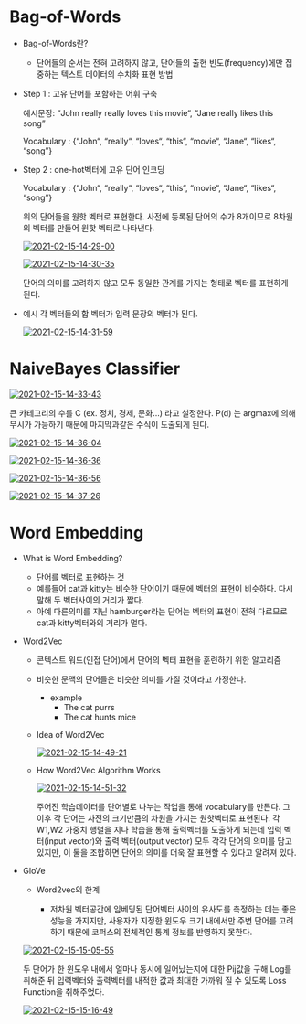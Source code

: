 # Bag-of-Words

- Bag-of-Words란?

  - 단어들의 순서는 전혀 고려하지 않고, 단어들의 출현 빈도(frequency)에만 집중하는 텍스트 데이터의 수치화 표현 방법

    

- Step 1 : 고유 단어를 포함하는 어휘 구축

  예시문장:  “John really really loves this movie“, “Jane really likes this song”

  Vocabulary :  {“John“, “really“, “loves“, “this“, “movie“, “Jane“, “likes“, “song”}

  

- Step 2 : one-hot벡터에 고유 단어 인코딩

  Vocabulary : {“John“, “really“, “loves“, “this“, “movie“, “Jane“, “likes“, “song”}

  위의 단어들을 원핫 벡터로 표현한다. 사전에 등록된 단어의 수가 8개이므로 8차원의 벡터를 만들어 원핫 벡터로 나타낸다.

  <a href="https://imgbb.com/"><img src="https://i.ibb.co/Wfj0XVh/2021-02-15-14-29-00.png" alt="2021-02-15-14-29-00" border="0"></a>

  <a href="https://imgbb.com/"><img src="https://i.ibb.co/SNCdYSN/2021-02-15-14-30-35.png" alt="2021-02-15-14-30-35" border="0"></a>

  단어의 의미를 고려하지 않고 모두 동일한 관계를 가지는 형태로 벡터를 표현하게 된다.



- 예시 각 벡터들의 합 벡터가 입력 문장의 벡터가 된다.

  <a href="https://imgbb.com/"><img src="https://i.ibb.co/t89gT7d/2021-02-15-14-31-59.png" alt="2021-02-15-14-31-59" border="0"></a>



# NaiveBayes Classifier

<a href="https://ibb.co/f8ng132"><img src="https://i.ibb.co/5Yn0MQ6/2021-02-15-14-33-43.png" alt="2021-02-15-14-33-43" border="0"></a>

큰 카테고리의 수를 C (ex. 정치, 경제, 문화...) 라고 설정한다. P(d) 는 argmax에 의해 무시가 가능하기 때문에 마지막과같은 수식이 도출되게 된다.

<a href="https://ibb.co/xFj2J88"><img src="https://i.ibb.co/QDNJrjj/2021-02-15-14-36-04.png" alt="2021-02-15-14-36-04" border="0"></a>

<a href="https://ibb.co/Sv0W9bJ"><img src="https://i.ibb.co/882TSqX/2021-02-15-14-36-36.png" alt="2021-02-15-14-36-36" border="0"></a>



<a href="https://ibb.co/HqZYhXb"><img src="https://i.ibb.co/w4tCcYP/2021-02-15-14-36-56.png" alt="2021-02-15-14-36-56" border="0"></a>



<a href="https://ibb.co/XXL6wFd"><img src="https://i.ibb.co/9ngBMyf/2021-02-15-14-37-26.png" alt="2021-02-15-14-37-26" border="0"></a>





#  Word Embedding

- What is Word Embedding?
  - 단어를 벡터로 표현하는 것
  - 예를들어 cat과 kitty는 비슷한 단어이기 때문에 벡터의 표현이 비슷하다. 다시말해 두 벡터사이의 거리가 짧다.
  - 아예 다른의미를 지닌 hamburger라는 단어는 벡터의 표현이 전혀 다르므로 cat과 kitty벡터와의 거리가 멀다.



- Word2Vec

  - 콘텍스트 워드(인접 단어)에서 단어의 벡터 표현을 훈련하기 위한 알고리즘
  - 비슷한 문맥의 단어들은 비슷한 의미를 가질 것이라고 가정한다.
    - example
      - The cat purrs
      - The cat hunts mice

  - Idea of Word2Vec

    <a href="https://ibb.co/mcwtgwV"><img src="https://i.ibb.co/bKZLDZM/2021-02-15-14-49-21.png" alt="2021-02-15-14-49-21" border="0"></a>

  - How Word2Vec Algorithm Works 

    <a href="https://ibb.co/6sZjshM"><img src="https://i.ibb.co/ThT9hXf/2021-02-15-14-51-32.png" alt="2021-02-15-14-51-32" border="0"></a>

    주어진 학습데이터를 단어별로 나누는 작업을 통해 vocabulary를 만든다. 그 이후 각 단어는  사전의 크기만큼의 차원을 가지는 원핫벡터로 표현된다. 각W1,W2 가중치 행렬을 지나 학습을 통해 출력벡터를 도출하게 되는데 입력 벡터(input vector)와 출력 벡터(output vector) 모두 각각 단어의 의미를 담고 있지만, 이 둘을 조합하면 단어의 의미를 더욱 잘 표현할 수 있다고 알려져 있다.

  

  

- GloVe

  - Word2vec의 한계

    - 저차원 벡터공간에 임베딩된 단어벡터 사이의 유사도를 측정하는 데는 좋은 성능을 가지지만, 사용자가 지정한 윈도우 크기 내에서만 주변 단어를 고려하기 때문에 코퍼스의 전체적인 통계 정보를 반영하지 못한다.

      

  <a href="https://ibb.co/Z6Lwp4k"><img src="https://i.ibb.co/ynfMcvb/2021-02-15-15-05-55.png" alt="2021-02-15-15-05-55" border="0"></a>

  두 단어가 한 윈도우 내에서 얼마나 동시에 일어났는지에 대한 Pij값을 구해 Log를 취해준 뒤 입력벡터와 출력벡터를 내적한 값과 최대한 가까워 질 수 있도록 Loss Function을 취해주었다. 

  

  <a href="https://ibb.co/n8cGsFG"><img src="https://i.ibb.co/jZMNvSN/2021-02-15-15-16-49.png" alt="2021-02-15-15-16-49" border="0"></a>

  





